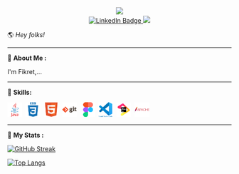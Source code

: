 


<div id="header" align="center">
  <img src="https://camo.githubusercontent.com/cae12fddd9d6982901d82580bdf321d81fb299141098ca1c2d4891870827bf17/68747470733a2f2f6d69726f2e6d656469756d2e636f6d2f6d61782f313336302f302a37513379765349765f7430696f4a2d5a2e676966" width="550"/>
</div>

<div id="badges" align="center">
  <a href="https://www.linkedin.com/in/fikretmirzaev/">
    <img src="https://img.shields.io/badge/LinkedIn-blue?style=for-the-badge&logo=linkedin&logoColor=white" alt="LinkedIn Badge"width="97.3"/>
  </a>
  <a href="https://t.me/vilfredo11">
    <img src="https://camo.githubusercontent.com/b21bbc938dd2853b37619f74c5427bb6a530fe905111880dd4d51defedc75d8f/68747470733a2f2f696d672e736869656c64732e696f2f62616467652f54656c656772616d2d626c75653f7374796c653d666f722d7468652d6261646765266c6f676f3d6c696e6b6564696e266c6f676f436f6c6f723d7768697465"width="100"/>
  </a>
  </div>


 
 :earth_americas: *Hey folks!*
 
---   
  <g-emoji class="g-emoji" alias="memo" fallback-src="https://github.githubassets.com/images/icons/emoji/unicode/1f4dd.png">📝</g-emoji>
 **About Me :**
 
 I'm Fikret,...

---



:briefcase: **Skills:** 

 
 <div>
 <img src="https://github.com/devicons/devicon/blob/master/icons/java/java-original-wordmark.svg" title="Java" alt="Java" width="33" height="33"/>&nbsp;
 <img src="https://github.com/devicons/devicon/blob/master/icons/css3/css3-plain-wordmark.svg"  title="CSS3" alt="CSS" width="33" height="33"/>&nbsp;
 <img src="https://github.com/devicons/devicon/blob/master/icons/html5/html5-original.svg" title="HTML5" alt="HTML" width="33" height="33"/>&nbsp;
 <img src="https://github.com/devicons/devicon/blob/master/icons/git/git-original-wordmark.svg" title="Git" alt="Git" width="33" height="33"/>&nbsp;
 <img src="https://github.com/devicons/devicon/blob/master/icons/figma/figma-original.svg" title="Figma" alt="Figma" width="33" height="33"/>&nbsp;
 <img src="https://github.com/devicons/devicon/blob/master/icons/vscode/vscode-original-wordmark.svg" title="VSC" alt="VSC" width="33" height="33"/>&nbsp;
 <img src="https://github.com/devicons/devicon/blob/master/icons/jetbrains/jetbrains-original.svg" title="JetBrains" alt="JetBrains" width="33" height="33"/>&nbsp;
 <img src="https://github.com/devicons/devicon/blob/master/icons/apache/apache-original-wordmark.svg" title="Apache" alt="Apache" width="33" height="33"/>
</div>

---
 
 
 :mag_right: **My Stats :**
 
[![GitHub Streak](https://github-readme-streak-stats.herokuapp.com?user=Vilfredo11&theme=swift&hide_border=true)](https://git.io/streak-stats)

[![Top Langs](https://github-readme-stats.vercel.app/api/top-langs/?username=Vilfredo11&layout=compact&theme=vision-friendly-swift)](https://github.com/anuraghazra/github-readme-stats)


